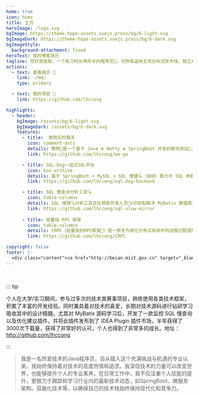 ```yaml
---
home: true
icon: home
title: 主页
heroImage: /logo.svg
bgImage: https://theme-hope-assets.vuejs.press/bg/6-light.svg
bgImageDark: https://theme-hope-assets.vuejs.press/bg/6-dark.svg
bgImageStyle:
  background-attachment: fixed
heroText: 我的博客简历
tagline: 您好我是聪，一个练习时长两年半的程序员🌟，可熟练运用主流分布式技术栈，独立开发项目。
actions:
  - text: 查看简历 👣
    link: ./md/
    type: primary

  - text: 我的项目 💐
    link: https://github.com/lhccong

highlights:
  - header: 
    bgImage: /assets/bg/6-light.svg
    bgImageDark: /assets/bg/6-dark.svg
    features:
      - title:  微狗实时聊天
        icon: comment-dots
        details: 微狗🐶是一个基于 Java ➕ Netty ➕ SpringBoot 开发的聊天网站🚀，旨在提供简洁、实时的聊天功能🌍。
        link: https://github.com/lhccong/we-go

      - title: SQL-Dog一站式SQL平台
        icon: box-archive
        details: 基于 SpringBoot + MySQL + SQL 慢镜🔍（自研）致力于 SQL 刷题、SQL 解析，帮助人们解决 SQL 能力薄弱问题，帮助每个人成为 SQL 宗师🚀。
        link: https://github.com/lhccong/sql-dog-backend

      - title: SQL 慢查询分析工具🔍
        icon: table-columns
        details: SQL 慢镜🔍分析工具旨在帮助开发人员🕵️‍♀️识别和解决 MyBatis 数据库操作中的性能瓶颈，🚀特别是那些导致应用程序变慢或资源消耗过高的慢 SQL 查询。
        link: https://github.com/lhccong/sql-slow-mirror
        
      - title: 轻量级 RPC 框架
        icon: table-columns
        details: CRPC（轻量级的RPC框架🎄）是一款专为简化分布式系统中的远程过程调用（RPC）而设计的高性能框架。
        link: https://github.com/lhccong/CRPC

copyright: false
footer: |-
  <div class="content"><a href="http://beian.miit.gov.cn" target="_blank">京ICP备1903****号</a> | MIT 协议, 版权所有 © 2023 你的名字，All rights reserved.</div>
---
```


<br/>

::: tip

个人在大学/实习期间，参与过多次的技术类赛事项目，熟练使用各类技术框架，积累了丰富的开发经验。同时兼具着对技术的喜爱，长期对技术源码进行钻研学习吸收其中的设计精髓。尤其对 MyBatis 源码学习后，开发了一款监控 SQL 慢查询以及优化建议插件。并将此插件发布到了 IDEA Plugin 插件市场，半年获得了3000次下载量，获得了非常好的认可，个人也得到了非常多的成长。地址：http://github.com/lhccong

:::

>我是一名热爱技术的Java程序员，自从踏入这个充满挑战与机遇的专业以来，我始终保持着对技术的高度热情和追求。我深信技术的力量可以改变世界，也能够提升个人的专业素养。在日常工作中，我不仅注重个人技能的提升，更致力于跟踪和学习行业内的最新技术动态，如SpringBoot、微服务架构、容器化技术等，以确保自己的技术栈始终保持现代化和竞争力。